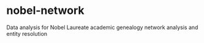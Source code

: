 # nobel-network
Data analysis for Nobel Laureate academic genealogy network analysis and entity resolution
